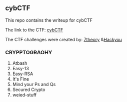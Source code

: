 ## cybCTF

This repo contains the writeup for cybCTF

The link to the CTF: [cybCTF](https://drive.google.com/drive/folders/1IpcgmPOl8TsOMivQbm7-KKZVAgQIT1Db?usp=sharing)

The CTF challenges were created by: [7theory](https://x.com/Paul__ige) &[Hackyou](https://x.com/0xMarkUche)

### CRYPPTOGRAOHY
1. Atbash
2. Easy-13
3. Easy-RSA
4. It's Fine
5. Mind your Ps and Qs
6. Secured Crypto
7. weied-stuff
